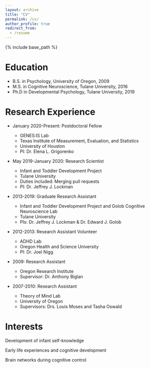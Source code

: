 ```yaml
---
layout: archive
title: "CV"
permalink: /cv/
author_profile: true
redirect_from:
  - /resume
---
```


{% include base_path %}

Education
======
* B.S. in Psychology, University of Oregon, 2009
* M.S. in Cognitive Neuroscience, Tulane University, 2016
* Ph.D in Developmental Psychology, Tulane University, 2019

Research Experience
======
* January 2020-Present: Postdoctoral Fellow
  * GENES:IS Lab
  * Texas Institute of Measurement, Evaluation, and Statistics
  * University of Houston
  * PI: Dr. Elena L. Grigorenko

* May 2019-January 2020: Research Scientist
  * Infant and Toddler Development Project
  * Tulane University
  * Duties included: Merging pull requests
  * PI: Dr. Jeffrey J. Lockman 
  
* 2013-2019: Graduate Research Assistant
  * Infant and Toddler Development Project and Golob Cognitive Neuroscience Lab
  * Tulane University
  * PIs: Dr. Jeffrey J. Lockman & Dr. Edward J. Golob

* 2012-2013: Research Assistant Volunteer
  * ADHD Lab
  * Oregon Health and Science University
  * PI: Dr. Joel Nigg

* 2009: Research Assistant
  * Oregon Research Institute
  * Supervisor: Dr. Anthony Biglan

* 2007-2010: Research Assistant
  * Theory of Mind Lab
  * University of Oregon
  * Supervisors: Drs. Louis Moses and Tasha Oswald
  
Interests
======
Development of infant self-knowledge

Early life experiences and cognitive development

Brain networks during cognitive control



